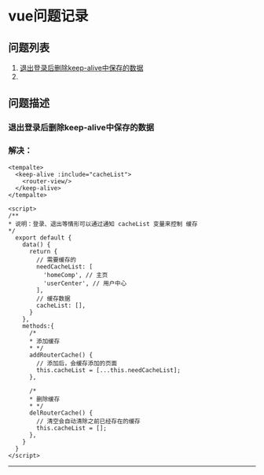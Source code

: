 # vue问题记录

## 问题列表
1. [退出登录后删除keep-alive中保存的数据](#退出登录后删除keep-alive中保存的数据)
2. []()





## 问题描述
### 退出登录后删除keep-alive中保存的数据

### 解决：
```vue
<tempalte>
  <keep-alive :include="cacheList">
    <router-view/>
  </keep-alive>
</tempalte>

<script>
/**
* 说明：登录、退出等情形可以通过通知 cacheList 变量来控制 缓存
*/
  export default {
    data() {
      return {
        // 需要缓存的
        needCacheList: [
          'homeComp', // 主页
          'userCenter', // 用户中心
        ],
        // 缓存数据
        cacheList: [],
      }
    },
    methods:{
      /*
      * 添加缓存
      * */
      addRouterCache() {
        // 添加后，会缓存添加的页面
        this.cacheList = [...this.needCacheList];
      },

      /*
      * 删除缓存
      * */
      delRouterCache() {
        // 清空会自动清除之前已经存在的缓存
        this.cacheList = [];
      },
    }
  }
</script>
```
---
